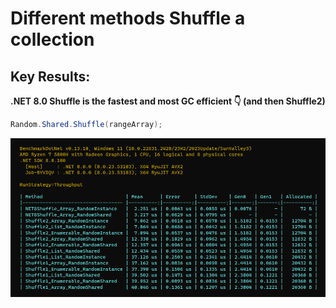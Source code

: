 # Different methods Shuffle a collection

## Key Results: 
**.NET 8.0 Shuffle is the fastest and most GC efficient 👇 (and then Shuffle2)**

```cs
Random.Shared.Shuffle(rangeArray);
```

![Benchmark](Benchmark.png)